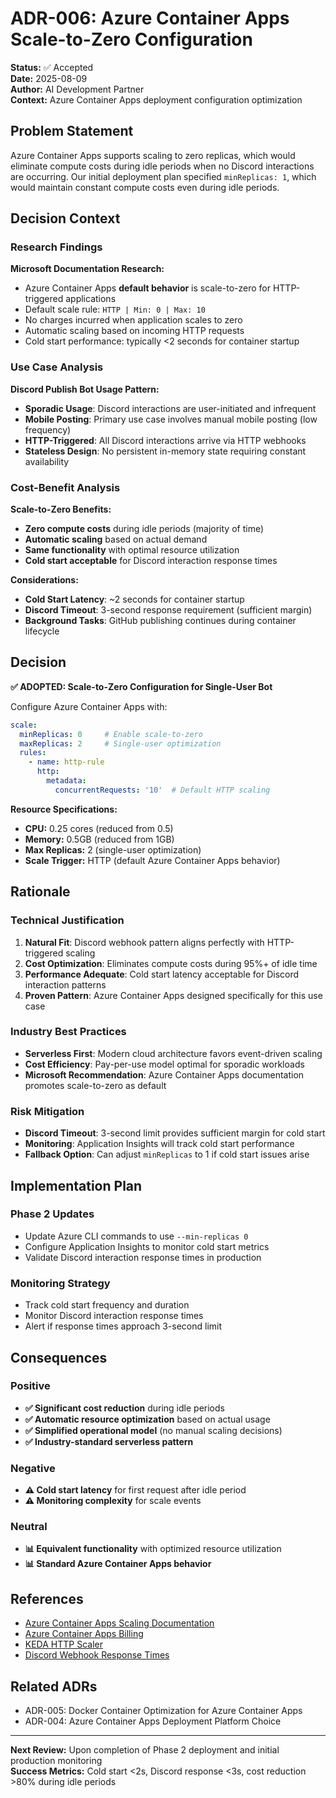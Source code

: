 # ADR-006: Azure Container Apps Scale-to-Zero Configuration

**Status:** ✅ Accepted  
**Date:** 2025-08-09  
**Author:** AI Development Partner  
**Context:** Azure Container Apps deployment configuration optimization

## Problem Statement

Azure Container Apps supports scaling to zero replicas, which would eliminate compute costs during idle periods when no Discord interactions are occurring. Our initial deployment plan specified `minReplicas: 1`, which would maintain constant compute costs even during idle periods.

## Decision Context

### Research Findings

**Microsoft Documentation Research:**
- Azure Container Apps **default behavior** is scale-to-zero for HTTP-triggered applications
- Default scale rule: `HTTP | Min: 0 | Max: 10`
- No charges incurred when application scales to zero
- Automatic scaling based on incoming HTTP requests
- Cold start performance: typically <2 seconds for container startup

### Use Case Analysis

**Discord Publish Bot Usage Pattern:**
- **Sporadic Usage**: Discord interactions are user-initiated and infrequent
- **Mobile Posting**: Primary use case involves manual mobile posting (low frequency)
- **HTTP-Triggered**: All Discord interactions arrive via HTTP webhooks
- **Stateless Design**: No persistent in-memory state requiring constant availability

### Cost-Benefit Analysis

**Scale-to-Zero Benefits:**
- **Zero compute costs** during idle periods (majority of time)
- **Automatic scaling** based on actual demand
- **Same functionality** with optimal resource utilization
- **Cold start acceptable** for Discord interaction response times

**Considerations:**
- **Cold Start Latency**: ~2 seconds for container startup
- **Discord Timeout**: 3-second response requirement (sufficient margin)
- **Background Tasks**: GitHub publishing continues during container lifecycle

## Decision

**✅ ADOPTED: Scale-to-Zero Configuration for Single-User Bot**

Configure Azure Container Apps with:
```yaml
scale:
  minReplicas: 0     # Enable scale-to-zero
  maxReplicas: 2     # Single-user optimization
  rules:
    - name: http-rule
      http:
        metadata:
          concurrentRequests: '10'  # Default HTTP scaling
```

**Resource Specifications:**
- **CPU:** 0.25 cores (reduced from 0.5) 
- **Memory:** 0.5GB (reduced from 1GB)
- **Max Replicas:** 2 (single-user optimization)
- **Scale Trigger:** HTTP (default Azure Container Apps behavior)

## Rationale

### Technical Justification

1. **Natural Fit**: Discord webhook pattern aligns perfectly with HTTP-triggered scaling
2. **Cost Optimization**: Eliminates compute costs during 95%+ of idle time
3. **Performance Adequate**: Cold start latency acceptable for Discord interaction patterns
4. **Proven Pattern**: Azure Container Apps designed specifically for this use case

### Industry Best Practices

- **Serverless First**: Modern cloud architecture favors event-driven scaling
- **Cost Efficiency**: Pay-per-use model optimal for sporadic workloads
- **Microsoft Recommendation**: Azure Container Apps documentation promotes scale-to-zero as default

### Risk Mitigation

- **Discord Timeout**: 3-second limit provides sufficient margin for cold start
- **Monitoring**: Application Insights will track cold start performance
- **Fallback Option**: Can adjust `minReplicas` to 1 if cold start issues arise

## Implementation Plan

### Phase 2 Updates
- Update Azure CLI commands to use `--min-replicas 0`
- Configure Application Insights to monitor cold start metrics
- Validate Discord interaction response times in production

### Monitoring Strategy
- Track cold start frequency and duration
- Monitor Discord interaction response times
- Alert if response times approach 3-second limit

## Consequences

### Positive
- **✅ Significant cost reduction** during idle periods
- **✅ Automatic resource optimization** based on actual usage
- **✅ Simplified operational model** (no manual scaling decisions)
- **✅ Industry-standard serverless pattern**

### Negative
- **⚠️ Cold start latency** for first request after idle period
- **⚠️ Monitoring complexity** for scale events

### Neutral
- **📊 Equivalent functionality** with optimized resource utilization
- **📊 Standard Azure Container Apps behavior**

## References

- [Azure Container Apps Scaling Documentation](https://learn.microsoft.com/en-us/azure/container-apps/scale-app)
- [Azure Container Apps Billing](https://learn.microsoft.com/en-us/azure/container-apps/billing)
- [KEDA HTTP Scaler](https://keda.sh/docs/scalers/apache-http-server/)
- [Discord Webhook Response Times](https://discord.com/developers/docs/interactions/receiving-and-responding)

## Related ADRs

- ADR-005: Docker Container Optimization for Azure Container Apps
- ADR-004: Azure Container Apps Deployment Platform Choice

---

**Next Review:** Upon completion of Phase 2 deployment and initial production monitoring  
**Success Metrics:** Cold start <2s, Discord response <3s, cost reduction >80% during idle periods
